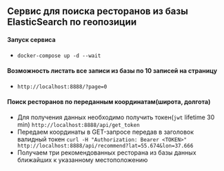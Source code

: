## Сервис для поиска ресторанов из базы ElasticSearch по геопозиции

#### Запуск сервиса

- `docker-compose up -d --wait`

#### Возможность листать все записи из базы по 10 записей на страницу

- `http://localhost:8888/?page=0`

#### Поиск ресторанов по переданным координатам(широта, долгота)

- Для получения данных необходимо получить токен(`jwt` lifetime 30 min) `http://localhost:8888/api/get_token`
- Передаем координаты в GET-запросе передав в заголовок валидный токен `curl -H "Authorization: Bearer <TOKEN>" http://localhost:8888/api/recommend?lat=55.674&lon=37.666`
- Получаем три рекомендованных ресторана из базы данных ближайших к указанному местоположению
